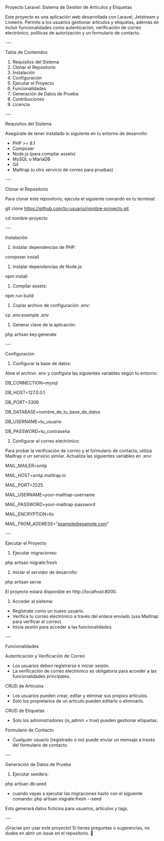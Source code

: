 ﻿Proyecto Laravel: Sistema de Gestión de Artículos y Etiquetas

Este proyecto es una aplicación web desarrollada con Laravel, Jetstream y Livewire. Permite a los usuarios gestionar artículos y etiquetas, además de incluir funcionalidades como autenticación, verificación de correo electrónico, políticas de autorización y un formulario de contacto.

\---

Tabla de Contenidos

1. Requisitos del Sistema
1. Clonar el Repositorio
1. Instalación
1. Configuración
1. Ejecutar el Proyecto
1. Funcionalidades
1. Generación de Datos de Prueba
1. Contribuciones
1. Licencia

\---

Requisitos del Sistema

Asegúrate de tener instalado lo siguiente en tu entorno de desarrollo:

- PHP >= 8.1
- Composer
- Node.js (para compilar assets)
- MySQL o MariaDB
- Git
- Mailtrap (u otro servicio de correo para pruebas)

\---

Clonar el Repositorio

Para clonar este repositorio, ejecuta el siguiente comando en tu terminal:

git clone https://github.com/tu-usuario/nombre-proyecto.git

cd nombre-proyecto

\---

Instalación

1. Instalar dependencias de PHP:

composer install

1. Instalar dependencias de Node.js:

npm install

1. Compilar assets:

npm run build

1. Copiar archivo de configuración .env:

cp .env.example .env

1. Generar clave de la aplicación:

php artisan key:generate

\---

Configuración

1. Configurar la base de datos:

Abre el archivo .env y configura las siguientes variables según tu entorno:

DB\_CONNECTION=mysql

DB\_HOST=127.0.0.1

DB\_PORT=3306

DB\_DATABASE=nombre\_de\_tu\_base\_de\_datos

DB\_USERNAME=tu\_usuario

DB\_PASSWORD=tu\_contraseña

1. Configurar el correo electrónico:

Para probar la verificación de correo y el formulario de contacto, utiliza Mailtrap o un servicio similar. Actualiza las siguientes variables en .env:

MAIL\_MAILER=smtp

MAIL\_HOST=smtp.mailtrap.io

MAIL\_PORT=2525

MAIL\_USERNAME=your-mailtrap-username

MAIL\_PASSWORD=your-mailtrap-password

MAIL\_ENCRYPTION=tls

MAIL\_FROM\_ADDRESS="example@example.com"

\---

Ejecutar el Proyecto

1. Ejecutar migraciones:

php artisan migrate:fresh

1. Iniciar el servidor de desarrollo:

php artisan serve

El proyecto estará disponible en http://localhost:8000.

1. Acceder al sistema:
- Regístrate como un nuevo usuario.
- Verifica tu correo electrónico a través del enlace enviado (usa Mailtrap para verificar el correo).
- Inicia sesión para acceder a las funcionalidades.

\---

Funcionalidades

Autenticación y Verificación de Correo

- Los usuarios deben registrarse e iniciar sesión.
- La verificación de correo electrónico es obligatoria para acceder a las funcionalidades principales.

CRUD de Artículos

- Los usuarios pueden crear, editar y eliminar sus propios artículos.
- Solo los propietarios de un artículo pueden editarlo o eliminarlo.

CRUD de Etiquetas

- Solo los administradores (is\_admin = true) pueden gestionar etiquetas.

Formulario de Contacto

- Cualquier usuario (registrado o no) puede enviar un mensaje a través del formulario de contacto.

\---

Generación de Datos de Prueba

1. Ejecutar seeders:

php artisan db:seed

- cuando vayas a ejecutar las migraciones hazlo con el siguiente comando: php artisan migrate:fresh --seed

Esto generará datos ficticios para usuarios, artículos y tags.

\---

¡Gracias por usar este proyecto! Si tienes preguntas o sugerencias, no dudes en abrir un issue en el repositorio. 🚀

